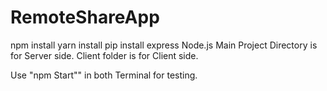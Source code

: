 # RemoteShareApp
npm install
yarn install
pip install express
Node.js
 Main Project Directory is for Server side.
 Client folder is for Client side.

 Use "npm Start"" in both Terminal for testing.